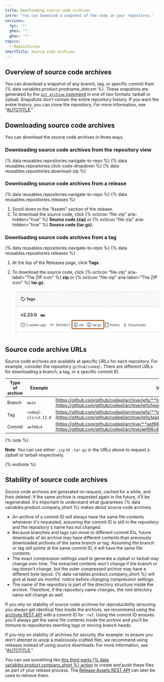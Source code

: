 ```yaml
---
title: Downloading source code archives
intro: 'You can download a snapshot of the code in your repository.'
versions:
  fpt: '*'
  ghes: '*'
  ghec: '*'
topics:
  - Repositories
shortTitle: Source code archives
---
```

## Overview of source code archives

You can download a snapshot of any branch, tag, or specific commit from {% data variables.product.prodname_dotcom %}. These snapshots are generated by the [`git archive` command](https://git-scm.com/docs/git-archive) in one of two formats: tarball or zipball. Snapshots don't contain the entire repository history. If you want the entire history, you can clone the repository. For more information, see "[AUTOTITLE](/repositories/creating-and-managing-repositories/cloning-a-repository)."

## Downloading source code archives

You can download the source code archives in three ways.

### Downloading source code archives from the repository view

{% data reusables.repositories.navigate-to-repo %}
{% data reusables.repositories.click-code-dropdown %}
{% data reusables.repositories.download-zip %}

### Downloading source code archives from a release

{% data reusables.repositories.navigate-to-repo %}
{% data reusables.repositories.releases %}
1. Scroll down to the "Assets" section of the release.
1. To download the source code, click {% octicon "file-zip" aria-hidden="true" %} **Source code (zip)** or {% octicon "file-zip" aria-hidden="true" %} **Source code (tar.gz)**.

### Downloading source code archives from a tag

{% data reusables.repositories.navigate-to-repo %}
{% data reusables.repositories.releases %}
1. At the top of the Releases page, click **Tags**.
1. To download the source code, click {% octicon "file-zip" aria-label="The ZIP icon" %} **zip** or {% octicon "file-zip" aria-label="The ZIP icon" %} **tar.gz**.

   ![Screenshot of the "Tags" page of a repository. The zip and tar.gz options are outlined in dark orange.](/assets/images/help/repository/tags-download-zip-targz.png)

## Source code archive URLs

Source code archives are available at specific URLs for each repository. For example, consider the repository `github/codeql`. There are different URLs for downloading a branch, a tag, or a specific commit ID.

| Type of archive | Example | URL     |
|-----------------|---------|---------|
| Branch          | `main`  | [https://github.com/github/codeql/archive/refs/**heads/main**.tar.gz](https://github.com/github/codeql/archive/refs/heads/main.tar.gz) |
| Tag             | `codeql-cli/v2.12.0` | [https://github.com/github/codeql/archive/refs/**tags/codeql-cli/v2.12.0**.zip](https://github.com/github/codeql/archive/refs/tags/codeql-cli/v2.12.0.zip)  |
| Commit          | `aef66c4` | [https://github.com/github/codeql/archive/**aef66c462abe817e33aad91d97aa782a1e2ad2c7**.zip](https://github.com/github/codeql/archive/aef66c462abe817e33aad91d97aa782a1e2ad2c7.zip) |

{% note %}

**Note**: You can use either `.zip` or `.tar.gz` in the URLs above to request a zipball or tarball respectively.

{% endnote %}

## Stability of source code archives

Source code archives are generated on request, cached for a while, and then deleted. If the same archive is requested again in the future, it'll be regenerated. It's important to understand what guarantees {% data variables.product.company_short %} makes about source code archives.

* An archive of a commit ID will always have the same file contents whenever it's requested, assuming the commit ID is still in the repository and the repository's name has not changed.
* Because branches and tags can move to different commit IDs, future downloads of an archive may have different contents than previously downloaded archives of the same branch or tag. Assuming the branch or tag still points at the same commit ID, it will have the same file contents.
* The exact compression settings used to generate a zipball or tarball may change over time. The extracted contents won't change if the branch or tag doesn't change, but the outer compressed archive may have a different byte layout. {% data variables.product.company_short %} will give at least six months' notice before changing compression settings.
* The name of the repository is part of the directory structure inside the archive. Therefore, if the repository name changes, the root directory name will change as well.

If you rely on stability of source code archives for reproducibility (ensuring you always get identical files inside the archive), we recommend using the [archives REST API](/rest/repos/contents#download-a-repository-archive-tar) with a commit ID for `:ref`. Using the commit ID ensures you'll always get the same file contents inside the archive and you’ll be immune to repositories rewriting tags or moving branch heads.

If you rely on stability of archives for security (for example: to ensure you don't attempt to unzip a maliciously-crafted file), we recommend using releases instead of using source downloads. For more information, see "[AUTOTITLE](/repositories/releasing-projects-on-github/about-releases)."

You can use something like [this third-party {% data variables.product.company_short %} action](https://github.com/softprops/action-gh-release) to create and push these files as part of your release process. The [Release Assets REST API](/rest/releases/assets#get-a-release-asset) can later be used to retrieve them.
